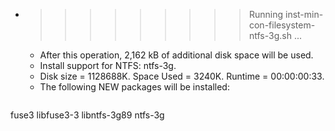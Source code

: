 * >>>>>>>>> Running inst-min-con-filesystem-ntfs-3g.sh ...
  * After this operation, 2,162 kB of additional disk space will be used.
  * Install support for NTFS: ntfs-3g.
  * Disk size = 1128688K. Space Used = 3240K. Runtime = 00:00:00:33.
  * The following NEW packages will be installed:
  ```bash
fuse3 libfuse3-3 libntfs-3g89 ntfs-3g
  ```
